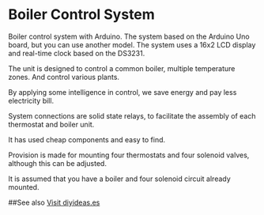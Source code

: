 # Boiler Control System

Boiler control system with Arduino.
The system based on the Arduino Uno board, but you can use another model. The system uses a 16x2 LCD display and real-time clock based on the DS3231.

The unit is designed to control a common boiler, multiple temperature zones. And control various plants.

By applying some intelligence in control, we save energy and pay less electricity bill.

System connections are solid state relays, to facilitate the assembly of each thermostat and boiler unit.

It has used cheap components and easy to find.

Provision is made for mounting four thermostats and four solenoid valves, although this can be adjusted.

It is assumed that you have a boiler and four solenoid circuit already mounted.

##See also
[Visit diyideas.es](http://diyideas.es)
